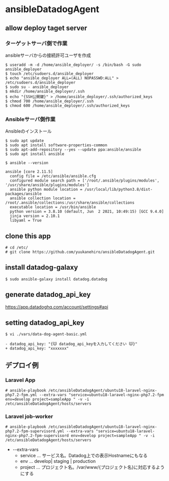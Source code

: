 # ansibleDatadogAgent


## allow deploy taget server
  
### ターゲットサーバ側で作業
  
ansibleサーバからの接続許可ユーザを作成
```
$ useradd -m -d /home/ansible_deployer/ -s /bin/bash -G sudo ansible_deployer
$ touch /etc/sudoers.d/ansible_deployer
$ echo "ansible_deployer ALL=(ALL) NOPASSWD:ALL" > /etc/sudoers.d/ansible_deployer
$ sudo su - ansible_deployer
$ mkdir /home/ansible_deployer/.ssh
$ echo "{SSH公開鍵}" > /home/ansible_deployer/.ssh/authorized_keys
$ chmod 700 /home/ansible_deployer/.ssh
$ chmod 600 /home/ansible_deployer/.ssh/authorized_keys
```

### Ansibleサーバ側作業

Ansibleのインストール
```
$ sudo apt update
$ sudo apt install software-properties-common
$ sudo apt-add-repository --yes --update ppa:ansible/ansible
$ sudo apt install ansible

$ ansible --version

ansible [core 2.11.5]
  config file = /etc/ansible/ansible.cfg
  configured module search path = ['/root/.ansible/plugins/modules', '/usr/share/ansible/plugins/modules']
  ansible python module location = /usr/local/lib/python3.8/dist-packages/ansible
  ansible collection location = /root/.ansible/collections:/usr/share/ansible/collections
  executable location = /usr/bin/ansible
  python version = 3.8.10 (default, Jun  2 2021, 10:49:15) [GCC 9.4.0]
  jinja version = 2.10.1
  libyaml = True
```


## clone this app
```
# cd /etc/
# git clone https://github.com/yuukanehiro/ansibleDatadogAgent.git
```

## install datadog-galaxy
  
```
$ sudo ansible-galaxy install datadog.datadog
```
  
## generate datadog_api_key
  
https://app.datadoghq.com/account/settings#api

## setting datadog_api_key
  
```
$ vi ./vars/data-dog-agent-basic.yml

- datadog_api_key: "{🐱 datadog_api_keyを入力してください 🐱}"
+ datadog_api_key: "xxxxxxx"
```
  
## デプロイ例
  
### Laravel App
  
```
# ansible-playbook /etc/ansibleDatadogAgent/ubuntu18-laravel-nginx-php7.2-fpm.yml --extra-vars "service=ubuntu18-laravel-nginx-php7.2-fpm env=develop project=sampleApp " -v -i /etc/ansibleDatadogAgent/hosts/servers
```
  
### Laravel job-worker
  
```
# ansible-playbook /etc/ansibleDatadogAgent/ubuntu18-laravel-nginx-php7.2-fpm-supervisord.yml --extra-vars "service=ubuntu18-laravel-nginx-php7.2-fpm-supervisord env=develop project=sampleApp " -v -i /etc/ansibleDatadogAgent/hosts/servers
```
  
* --extra-vars
  * service … サービス名。Datadog上での表示Hostnameにもなる
  * env … develop| staging | production
  * project … プロジェクト名。/var/www/{プロジェクト名}に対応するようにする